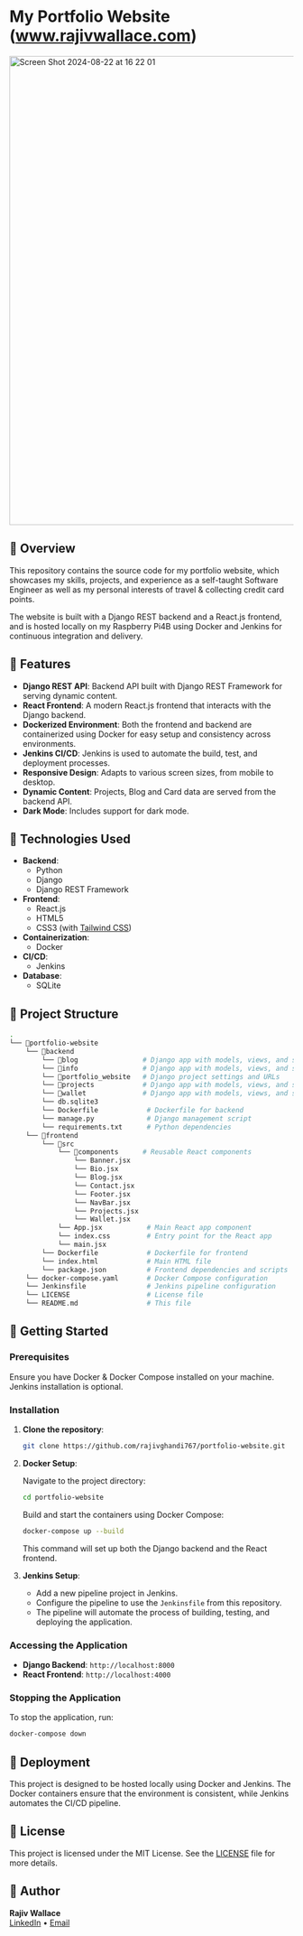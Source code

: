 # My Portfolio Website (www.rajivwallace.com)

<img width="831" alt="Screen Shot 2024-08-22 at 16 22 01" src="https://github.com/user-attachments/assets/3cb885c3-b298-4d47-b10a-935ac35e1763">

## 🚀 Overview

This repository contains the source code for my portfolio website, which showcases my skills, projects, and experience as a self-taught Software Engineer as well as my personal interests of travel & collecting credit card points.

The website is built with a Django REST backend and a React.js frontend, and is hosted locally on my Raspberry Pi4B using Docker and Jenkins for continuous integration and delivery.

## 🌟 Features

- **Django REST API**: Backend API built with Django REST Framework for serving dynamic content.
- **React Frontend**: A modern React.js frontend that interacts with the Django backend.
- **Dockerized Environment**: Both the frontend and backend are containerized using Docker for easy setup and consistency across environments.
- **Jenkins CI/CD**: Jenkins is used to automate the build, test, and deployment processes.
- **Responsive Design**: Adapts to various screen sizes, from mobile to desktop.
- **Dynamic Content**: Projects, Blog and Card data are served from the backend API.
- **Dark Mode**: Includes support for dark mode.

## 🔧 Technologies Used

- **Backend**:
  - Python
  - Django
  - Django REST Framework
- **Frontend**:
  - React.js
  - HTML5
  - CSS3 (with [Tailwind CSS](https://tailwindcss.com/))
- **Containerization**:
  - Docker
- **CI/CD**:
  - Jenkins
- **Database**:
  - SQLite

## 📂 Project Structure

```bash
.
└── 📁portfolio-website
    └── 📁backend
        └── 📁blog                # Django app with models, views, and serializers
        └── 📁info                # Django app with models, views, and serializers
        └── 📁portfolio_website   # Django project settings and URLs
        └── 📁projects            # Django app with models, views, and serializers
        └── 📁wallet              # Django app with models, views, and serializers
        └── db.sqlite3
        └── Dockerfile            # Dockerfile for backend
        └── manage.py             # Django management script
        └── requirements.txt      # Python dependencies
    └── 📁frontend
        └── 📁src
            └── 📁components      # Reusable React components
                └── Banner.jsx
                └── Bio.jsx
                └── Blog.jsx
                └── Contact.jsx
                └── Footer.jsx
                └── NavBar.jsx
                └── Projects.jsx
                └── Wallet.jsx
            └── App.jsx           # Main React app component
            └── index.css         # Entry point for the React app
            └── main.jsx
        └── Dockerfile            # Dockerfile for frontend
        └── index.html            # Main HTML file
        └── package.json          # Frontend dependencies and scripts
    └── docker-compose.yaml       # Docker Compose configuration
    └── Jenkinsfile               # Jenkins pipeline configuration
    └── LICENSE                   # License file
    └── README.md                 # This file
```

## 🚀 Getting Started

### Prerequisites

Ensure you have Docker & Docker Compose installed on your machine. Jenkins installation is optional.

### Installation

1. **Clone the repository**:

   ```bash
   git clone https://github.com/rajivghandi767/portfolio-website.git
   ```

2. **Docker Setup**:

   Navigate to the project directory:

   ```bash
   cd portfolio-website
   ```

   Build and start the containers using Docker Compose:

   ```bash
   docker-compose up --build
   ```

   This command will set up both the Django backend and the React frontend.

3. **Jenkins Setup**:

   - Add a new pipeline project in Jenkins.
   - Configure the pipeline to use the `Jenkinsfile` from this repository.
   - The pipeline will automate the process of building, testing, and deploying the application.

### Accessing the Application

- **Django Backend**: `http://localhost:8000`
- **React Frontend**: `http://localhost:4000`

### Stopping the Application

To stop the application, run:

```bash
docker-compose down
```

## 🚀 Deployment

This project is designed to be hosted locally using Docker and Jenkins. The Docker containers ensure that the environment is consistent, while Jenkins automates the CI/CD pipeline.

## 📄 License

This project is licensed under the MIT License. See the [LICENSE](LICENSE) file for more details.

## 👤 Author

**Rajiv Wallace**  
[LinkedIn](https://www.linkedin.com/in/rajiv-wallace) • [Email](mailto:rajivghandi972@gmail.com)
